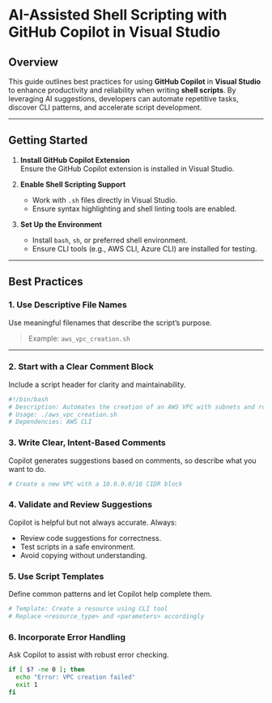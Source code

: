 # AI-Assisted Shell Scripting with GitHub Copilot in Visual Studio

## Overview

This guide outlines best practices for using **GitHub Copilot** in **Visual Studio** to enhance productivity and reliability when writing **shell scripts**. By leveraging AI suggestions, developers can automate repetitive tasks, discover CLI patterns, and accelerate script development.

---

## Getting Started

1. **Install GitHub Copilot Extension**  
   Ensure the GitHub Copilot extension is installed in Visual Studio.

2. **Enable Shell Scripting Support**  
   - Work with `.sh` files directly in Visual Studio.
   - Ensure syntax highlighting and shell linting tools are enabled.

3. **Set Up the Environment**  
   - Install `bash`, `sh`, or preferred shell environment.
   - Ensure CLI tools (e.g., AWS CLI, Azure CLI) are installed for testing.

---

## Best Practices

### 1. Use Descriptive File Names

Use meaningful filenames that describe the script’s purpose.

> Example: `aws_vpc_creation.sh`

---

### 2. Start with a Clear Comment Block

Include a script header for clarity and maintainability.

```bash
#!/bin/bash
# Description: Automates the creation of an AWS VPC with subnets and routing.
# Usage: ./aws_vpc_creation.sh
# Dependencies: AWS CLI
```

### 3. Write Clear, Intent-Based Comments
Copilot generates suggestions based on comments, so describe what you want to do.

``` bash
# Create a new VPC with a 10.0.0.0/16 CIDR block
```

### 4. Validate and Review Suggestions
Copilot is helpful but not always accurate. Always:
- Review code suggestions for correctness.
- Test scripts in a safe environment.
- Avoid copying without understanding.

### 5. Use Script Templates
Define common patterns and let Copilot help complete them.

```bash
# Template: Create a resource using CLI tool
# Replace <resource_type> and <parameters> accordingly
```

### 6. Incorporate Error Handling
Ask Copilot to assist with robust error checking.

```bash
if [ $? -ne 0 ]; then
  echo "Error: VPC creation failed"
  exit 1
fi
```
